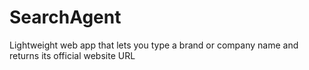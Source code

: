 # SearchAgent
Lightweight web app that lets you type a brand or company name and returns its official website URL
